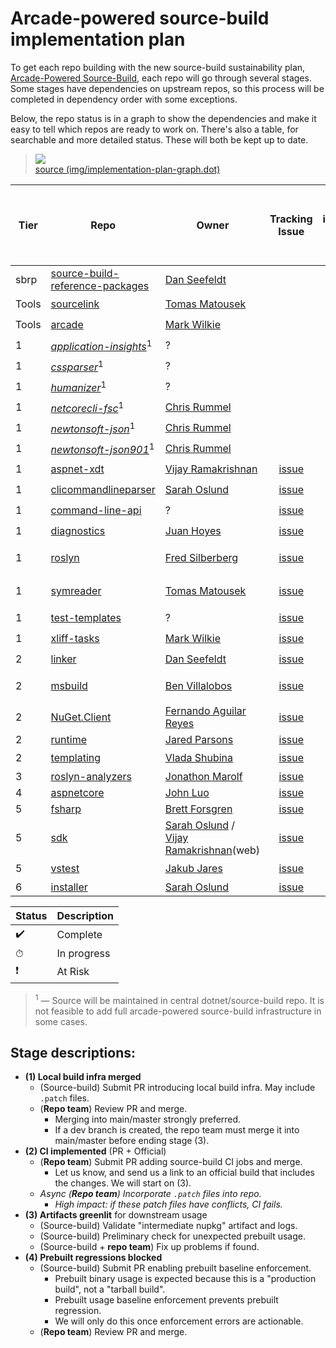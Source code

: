 # Arcade-powered source-build implementation plan

To get each repo building with the new source-build sustainability plan, [Arcade-Powered Source-Build](./README.md), each repo will go through several stages. Some stages have dependencies on upstream repos, so this process will be completed in dependency order with some exceptions.

Below, the repo status is in a graph to show the dependencies and make it easy to tell which repos are ready to work on. There's also a table, for searchable and more detailed status. These will both be kept up to date.

> ![](https://pointillism.io/dotnet/source-build/blob/master/Documentation/planning/arcade-powered-source-build/img/implementation-plan-graph.dot.svg)  
> [source (img/implementation-plan-graph.dot)](img/implementation-plan-graph.dot)

| Tier | Repo | Owner | Tracking Issue | Input intermediate packages available | (Stage 1)<br>Local build infra merged | (Stage 2)<br>CI implemented | (Stage 3)<br>Artifacts greenlit | (Stage 4)<br>Prebuilt regressions blocked |
| --- | --- | --- | :---: | :---: | :---: | :---: | :---: | :---: |
| sbrp | [source-build-reference-packages](https://github.com/dotnet/source-build-reference-packages) | [Dan Seefeldt](https://github.com/dseefeld) | | ✔️ | ✔️ | ✔️ | ✔️ | |
| Tools | [sourcelink](https://github.com/dotnet/sourcelink) | [Tomas Matousek](https://github.com/tmat) | | ✔️ | ✔️ | ✔️ | ✔️ | |
| Tools | [arcade](https://github.com/dotnet/arcade) | [Mark Wilkie](https://github.com/markwilkie) | | ✔️ | ✔️ | ✔️ | ✔️ | |
| 1 | *[application-insights](https://github.com/dotnet/source-build/tree/master/src)*<sup>1</sup> | ? | | ✔️ | ✔️ | ✔️ | ✔️ | |
| 1 | *[cssparser](https://github.com/dotnet/source-build/tree/master/src)*<sup>1</sup> | ? | | ✔️ | ✔️ | ✔️ | ✔️ | |
| 1 | *[humanizer](https://github.com/dotnet/source-build/tree/master/src)*<sup>1</sup> | ? | | ✔️ | ✔️ | ✔️ | ✔️ | |
| 1 | *[netcorecli-fsc](https://github.com/dotnet/source-build/tree/master/src)*<sup>1</sup> | [Chris Rummel](https://github.com/crummel) | | ✔️ | ✔️ | ✔️ | ✔️ | |
| 1 | *[newtonsoft-json](https://github.com/dotnet/source-build/tree/master/src)*<sup>1</sup> | [Chris Rummel](https://github.com/crummel) | | ✔️ | ✔️ | ✔️ | ✔️ | |
| 1 | *[newtonsoft-json901](https://github.com/dotnet/source-build/tree/master/src)*<sup>1</sup> | [Chris Rummel](https://github.com/crummel) | | ✔️ | ✔️ | ✔️ | ✔️ | |
| 1 | [aspnet-xdt](https://github.com/dotnet/xdt) | [Vijay Ramakrishnan](https://github.com/vijayrkn) | [issue](https://github.com/dotnet/source-build/issues/2036) | ✔️ | ✔️ | ✔️ | | |
| 1 | [clicommandlineparser](https://github.com/dotnet/clicommandlineparser) | [Sarah Oslund](https://github.com/sfoslund) | [issue](https://github.com/dotnet/source-build/issues/2037) | ✔️ | ✔️ | | | |
| 1 | [command-line-api](https://github.com/dotnet/command-line-api) | ? | [issue](https://github.com/dotnet/source-build/issues/2038) | ✔️ | ⏱ [PR](https://github.com/dotnet/command-line-api/pull/1204) | | | |
| 1 | [diagnostics](https://github.com/dotnet/diagnostics) | [Juan Hoyes](https://github.com/hoyosjs) | [issue](https://github.com/dotnet/source-build/issues/2039) | ✔️ | ✔️ | [CI issue](https://github.com/dotnet/diagnostics/issues/2059) | | |
| 1 | [roslyn](https://github.com/dotnet/roslyn) | [Fred Silberberg](https://github.com/333fred) | [issue](https://github.com/dotnet/source-build/issues/2067) | | ⏱ / ❗ [Blocking](https://github.com/dotnet/roslyn/pull/51647) | | | |
| 1 | [symreader](https://github.com/dotnet/symreader) | [Tomas Matousek](https://github.com/tmat) | [issue](https://github.com/dotnet/source-build/issues/2040) | ✔️ | ✔️ | ✔️ | ❗ [Blocking](https://github.com/dotnet/symreader/issues/236) | |
| 1 | [test-templates](https://github.com/dotnet/test-templates) | ? | [issue](https://github.com/dotnet/source-build/issues/2041) | ✔️ | ✔️ | ✔️ | ✔️ | |
| 1 | [xliff-tasks](https://github.com/dotnet/xliff-tasks) | [Mark Wilkie](https://github.com/markwilkie) | [issue](https://github.com/dotnet/source-build/issues/2042) | ✔️ | ✔️ | ✔️ | ✔️ | |
| 2 | [linker](https://github.com/mono/linker) | [Dan Seefeldt](https://github.com/dseefeld) | [issue](https://github.com/dotnet/source-build/issues/2043) | ✔️ | ✔️ | ✔️ | ⏱ | |
| 2 | [msbuild](https://github.com/dotnet/msbuild) | [Ben Villalobos](https://github.com/BenVillalobos) | [issue](https://github.com/dotnet/source-build/issues/2068) | | ❗ [Blocking](https://github.com/dotnet/msbuild/pull/6226) | | | |
| 2 | [NuGet.Client](https://github.com/NuGet/NuGet.Client) | [Fernando Aguilar Reyes](https://github.com/dominoFire) |[issue](https://github.com/dotnet/source-build/issues/2069) | | ⏱ | | | |
| 2 | [runtime](https://github.com/dotnet/runtime) | [Jared Parsons](https://github.com/jaredpar) | [issue](https://github.com/dotnet/source-build/issues/2052) | | | | | |
| 2 | [templating](https://github.com/dotnet/templating) | [Vlada Shubina](https://github.com/vlada-shubina) |[issue](https://github.com/dotnet/source-build/issues/2070)  | | ✔️ | | | |
| 3 | [roslyn-analyzers](https://github.com/dotnet/roslyn-analyzers) | [Jonathon Marolf](https://github.com/jmarolf) | [issue](https://github.com/dotnet/source-build/issues/2071) | | ⏱ [PR](https://github.com/dotnet/roslyn-analyzers/pull/4930)| | | |
| 4 | [aspnetcore](https://github.com/dotnet/aspnetcore) | [John Luo](https://github.com/JunTaoLuo) | [issue](https://github.com/dotnet/source-build/issues/2072) | | | | | |
| 5 | [fsharp](https://github.com/dotnet/fsharp) | [Brett Forsgren](https://github.com/brettfo) | [issue](https://github.com/dotnet/source-build/issues/2074) | | | | | |
| 5 | [sdk](https://github.com/dotnet/sdk) | [Sarah Oslund](https://github.com/sfoslund) / [Vijay Ramakrishnan](https://github.com/vijayrkn)(web)| [issue](https://github.com/dotnet/source-build/issues/2075) | | | | | |
| 5 | [vstest](https://github.com/microsoft/vstest) | [Jakub Jares](https://github.com/nohwnd) | [issue](https://github.com/dotnet/source-build/issues/2076) | | ❗ [issue](https://github.com/microsoft/vstest/issues/2804) | | | |
| 6 | [installer](https://github.com/dotnet/installer) | [Sarah Oslund](https://github.com/sfoslund) | [issue](https://github.com/dotnet/source-build/issues/2077) | | | | | |

| Status | Description |
| --- | --- |
| ✔️ | Complete |
| ⏱ | In progress |
| ❗ | At Risk |

> <sup>1</sup> — Source will be maintained in central dotnet/source-build repo. It is not feasible to add full arcade-powered source-build infrastructure in some cases.

## Stage descriptions:
  - **(1) Local build infra merged**
    - (Source-build) Submit PR introducing local build infra. May include `.patch` files.
    - (**Repo team**) Review PR and merge.
      - Merging into main/master strongly preferred.
      - If a dev branch is created, the repo team must merge it into main/master before ending stage (3).
  - **(2) CI implemented** (PR + Official)
    - (**Repo team**) Submit PR adding source-build CI jobs and merge.
      - Let us know, and send us a link to an official build that includes the changes. We will start on (3).
    - *Async (**Repo team**) Incorporate `.patch` files into repo.*
      - *High impact: if these patch files have conflicts, CI fails.*
  - **(3) Artifacts greenlit** for downstream usage
    - (Source-build) Validate "intermediate nupkg" artifact and logs.
    - (Source-build) Preliminary check for unexpected prebuilt usage.
    - (Source-build + **repo team**) Fix up problems if found.
  - **(4) Prebuilt regressions blocked**
    - (Source-build) Submit PR enabling prebuilt baseline enforcement.
      - Prebuilt binary usage is expected because this is a "production build", not a "tarball build".
      - Prebuilt usage baseline enforcement prevents prebuilt regression.
      - We will only do this once enforcement errors are actionable.
    - (**Repo team**) Review PR and merge.
